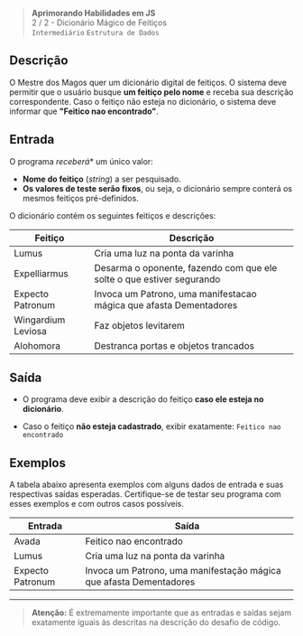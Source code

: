 > **Aprimorando Habilidades em JS**<br>2 / 2 - Dicionário Mágico de Feitiços<br>`Intermediário` `Estrutura de Dados`

## Descrição

O Mestre dos Magos quer um dicionário digital de feitiços. O sistema deve permitir que o usuário busque **um feitiço pelo nome** e receba sua descrição correspondente. Caso o feitiço não esteja no dicionário, o sistema deve informar que **"Feitico nao encontrado"**.

## Entrada

O programa *receberá** um único valor:

- **Nome do feitiço** (*string*) a ser pesquisado.
- **Os valores de teste serão fixos**, ou seja, o dicionário sempre conterá os mesmos feitiços pré-definidos.

O dicionário contém os seguintes feitiços e descrições:

| Feitiço            | Descrição                                                    |
| ------------------ | ------------------------------------------------------------ |
| Lumus              | Cria uma luz na ponta da varinha                             |
| Expelliarmus       | Desarma o oponente, fazendo com que ele solte o que estiver segurando |
| Expecto Patronum   | Invoca um Patrono, uma manifestacao mágica que afasta Dementadores |
| Wingardium Leviosa | Faz objetos levitarem                                        |
| Alohomora          | Destranca portas e objetos trancados                         |

## Saída

- O programa deve exibir a descrição do feitiço **caso ele esteja no dicionário**.

- Caso o feitiço **não esteja cadastrado**, exibir exatamente: `Feitico nao encontrado`

## Exemplos

A tabela abaixo apresenta exemplos com alguns dados de entrada e suas respectivas saídas esperadas. Certifique-se de testar seu programa com esses exemplos e com outros casos possíveis.

| Entrada          | Saída                                                        |
| ---------------- | ------------------------------------------------------------ |
| Avada            | Feitico nao encontrado                                       |
| Lumus            | Cria uma luz na ponta da varinha                             |
| Expecto Patronum | Invoca um Patrono, uma manifestação mágica que afasta Dementadores |

---

> **Atenção:** É extremamente importante que as entradas e saídas sejam exatamente iguais às descritas na descrição do desafio de código.
